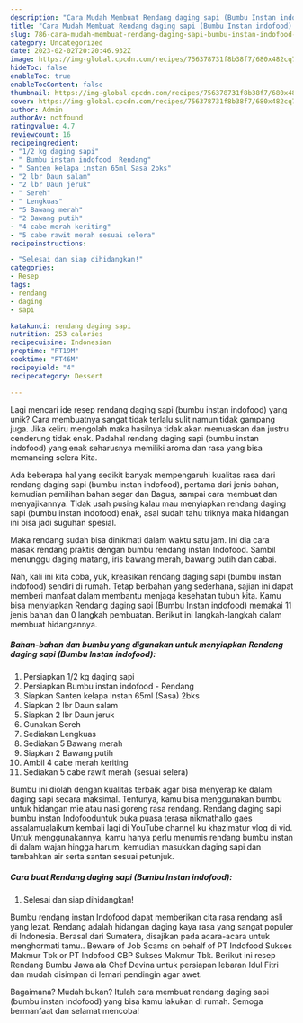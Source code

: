```yaml
---
description: "Cara Mudah Membuat Rendang daging sapi (Bumbu Instan indofood) yang Enak"
title: "Cara Mudah Membuat Rendang daging sapi (Bumbu Instan indofood) yang Enak"
slug: 786-cara-mudah-membuat-rendang-daging-sapi-bumbu-instan-indofood-yang-enak
category: Uncategorized
date: 2023-02-02T20:20:46.932Z
image: https://img-global.cpcdn.com/recipes/756378731f8b38f7/680x482cq70/rendang-daging-sapi-bumbu-instan-indofood-foto-resep-utama.jpg
hideToc: false
enableToc: true
enableTocContent: false
thumbnail: https://img-global.cpcdn.com/recipes/756378731f8b38f7/680x482cq70/rendang-daging-sapi-bumbu-instan-indofood-foto-resep-utama.jpg
cover: https://img-global.cpcdn.com/recipes/756378731f8b38f7/680x482cq70/rendang-daging-sapi-bumbu-instan-indofood-foto-resep-utama.jpg
author: Admin
authorAv: notfound
ratingvalue: 4.7
reviewcount: 16
recipeingredient:
- "1/2 kg daging sapi"
- " Bumbu instan indofood  Rendang"
- " Santen kelapa instan 65ml Sasa 2bks"
- "2 lbr Daun salam"
- "2 lbr Daun jeruk"
- " Sereh"
- " Lengkuas"
- "5 Bawang merah"
- "2 Bawang putih"
- "4 cabe merah keriting"
- "5 cabe rawit merah sesuai selera"
recipeinstructions:

- "Selesai dan siap dihidangkan!"
categories:
- Resep
tags:
- rendang
- daging
- sapi

katakunci: rendang daging sapi 
nutrition: 253 calories
recipecuisine: Indonesian
preptime: "PT19M"
cooktime: "PT46M"
recipeyield: "4"
recipecategory: Dessert

---
```





Lagi mencari ide resep rendang daging sapi (bumbu instan indofood) yang unik? Cara membuatnya sangat tidak terlalu sulit namun tidak gampang juga. Jika keliru mengolah maka hasilnya tidak akan memuaskan dan justru cenderung tidak enak. Padahal rendang daging sapi (bumbu instan indofood) yang enak seharusnya memiliki aroma dan rasa yang bisa memancing selera Kita.





Ada beberapa hal yang sedikit banyak mempengaruhi kualitas rasa dari rendang daging sapi (bumbu instan indofood), pertama dari jenis bahan, kemudian pemilihan bahan segar dan Bagus, sampai cara membuat dan menyajikannya. Tidak usah pusing kalau mau menyiapkan rendang daging sapi (bumbu instan indofood) enak,      asal sudah tahu triknya maka hidangan ini bisa jadi suguhan spesial.














Maka rendang sudah bisa dinikmati dalam waktu satu jam. Ini dia cara masak rendang praktis dengan bumbu rendang instan Indofood. Sambil menunggu daging matang, iris bawang merah, bawang putih dan cabai.






Nah, kali ini kita coba, yuk, kreasikan rendang daging sapi (bumbu instan indofood) sendiri di rumah. Tetap berbahan yang sederhana, sajian ini dapat memberi manfaat dalam membantu menjaga kesehatan tubuh kita. Kamu bisa menyiapkan Rendang daging sapi (Bumbu Instan indofood) memakai 11 jenis bahan dan 0 langkah pembuatan. Berikut ini langkah-langkah dalam membuat hidangannya.

<!--inarticleads1-->

##### Bahan-bahan dan bumbu yang digunakan untuk menyiapkan Rendang daging sapi (Bumbu Instan indofood):

1. Persiapkan 1/2 kg daging sapi
1. Persiapkan  Bumbu instan indofood - Rendang
1. Siapkan  Santen kelapa instan 65ml (Sasa) 2bks
1. Siapkan 2 lbr Daun salam
1. Siapkan 2 lbr Daun jeruk
1. Gunakan  Sereh
1. Sediakan  Lengkuas
1. Sediakan 5 Bawang merah
1. Siapkan 2 Bawang putih
1. Ambil 4 cabe merah keriting
1. Sediakan 5 cabe rawit merah (sesuai selera)


Bumbu ini diolah dengan kualitas terbaik agar bisa menyerap ke dalam daging sapi secara maksimal. Tentunya, kamu bisa menggunakan bumbu untuk hidangan mie atau nasi goreng rasa rendang. Rendang daging sapi bumbu instan Indofooduntuk buka puasa terasa nikmathallo gaes assalamualaikum kembali lagi di YouTube channel ku khazimatur vlog di vid. Untuk menggunakannya, kamu hanya perlu menumis rendang bumbu instan di dalam wajan hingga harum, kemudian masukkan daging sapi dan tambahkan air serta santan sesuai petunjuk. 

<!--inarticleads2-->

##### Cara buat Rendang daging sapi (Bumbu Instan indofood):


1. Selesai dan siap dihidangkan!

Bumbu rendang instan Indofood dapat memberikan cita rasa rendang asli yang lezat. Rendang adalah hidangan daging kaya rasa yang sangat populer di Indonesia. Berasal dari Sumatera, disajikan pada acara-acara untuk menghormati tamu.. Beware of Job Scams on behalf of PT Indofood Sukses Makmur Tbk or PT Indofood CBP Sukses Makmur Tbk. Berikut ini resep Rendang Bumbu Jawa ala Chef Devina untuk persiapan lebaran Idul Fitri dan mudah disimpan di lemari pendingin agar awet. 

Bagaimana? Mudah bukan? Itulah cara membuat rendang daging sapi (bumbu instan indofood) yang bisa kamu lakukan di rumah. Semoga bermanfaat dan selamat mencoba!
